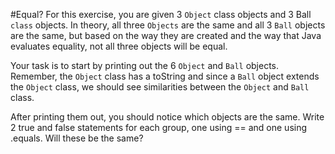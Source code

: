 #Equal?
For this exercise, you are given 3 `Object` class objects and 3 Ball `class` objects. In theory, all three `Objects` are the same and all 3 `Ball` objects are the same, but based on the way they are created and the way that Java evaluates equality, not all three objects will be equal.

Your task is to start by printing out the 6 `Object` and `Ball` objects. Remember, the `Object` class has a toString and since a `Ball` object extends the `Object` class, we should see similarities between the `Object` and `Ball` class.

After printing them out, you should notice which objects are the same. Write 2 true and false statements for each group, one using == and one using .equals. Will these be the same?